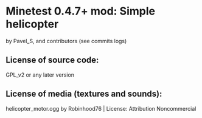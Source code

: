 Minetest 0.4.7+ mod: Simple helicopter
=======================
by Pavel_S, and contributors (see commits logs)

License of source code:
-----------------------
GPL_v2 or any later version

License of media (textures and sounds):
---------------------------------------

helicopter_motor.ogg by  Robinhood76 | License: Attribution Noncommercial

